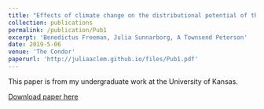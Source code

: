 ```yaml
---
title: "Effects of climate change on the distributional potential of three range-restricted West African bird species"
collection: publications
permalink: /publication/Pub1
excerpt: 'Benedictus Freeman, Julia Sunnarborg, A Townsend Peterson'
date: 2019-5-06
venue: 'The Condor'
paperurl: 'http://juliaaclem.github.io/files/Pub1.pdf'
---
```

This paper is from my undergraduate work at the University of Kansas. 

[Download paper here](http://juliaaclem.github.io/files/Pub1.pdf)

